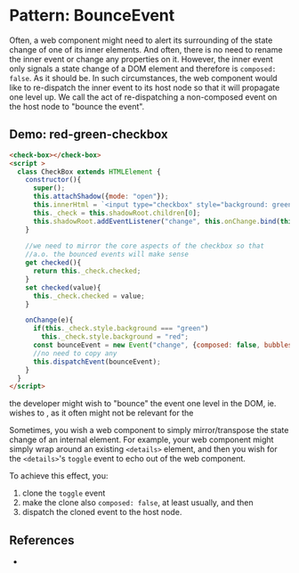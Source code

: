 # Pattern: BounceEvent

Often, a web component might need to alert its surrounding of the state change of one of its inner elements. And often, there is no need to rename the inner event or change any properties on it. However, the inner event only signals a state change of a DOM element and therefore is `composed: false`. As it should be. In such circumstances, the web component would like to re-dispatch the inner event to its host node so that it will propagate one level up. We call the act of re-dispatching a non-composed event on the host node to "bounce the event".

## Demo: red-green-checkbox

```html
<check-box></check-box>
<script >
  class CheckBox extends HTMLElement {
    constructor(){
      super();
      this.attachShadow({mode: "open"});
      this.innerHtml = `<input type="checkbox" style="background: green;">`;
      this._check = this.shadowRoot.children[0];
      this.shadowRoot.addEventListener("change", this.onChange.bind(this));
    }
    
    //we need to mirror the core aspects of the checkbox so that
    //a.o. the bounced events will make sense
    get checked(){
      return this._check.checked;
    }
    set checked(value){
      this._check.checked = value;
    }

    onChange(e){
      if(this._check.style.background === "green")
        this._check.style.background = "red";
      const bounceEvent = new Event("change", {composed: false, bubbles: true});
      //no need to copy any 
      this.dispatchEvent(bounceEvent); 
    }                                                                      
  }
</script>


```
 
 the developer might wish to "bounce" the event one level in the DOM, ie. wishes to , as it often might not be relevant for the  

Sometimes, you wish a web component to simply mirror/transpose the state change of an internal element. For example, your web component might simply wrap around an existing `<details>` element, and then you wish for the `<details>`'s `toggle` event to echo out of the web component.

To achieve this effect, you:
1. clone the `toggle` event
2. make the clone also `composed: false`, at least usually, and then
3. dispatch the cloned event to the host node.   
    
## References

 * 